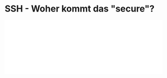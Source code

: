 # SSH - Woher kommt das "secure"?

![secure transmission via ssh](./images/secure-transmission.png)

